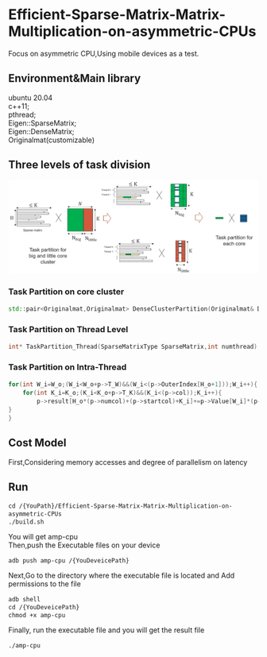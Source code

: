 # Efficient-Sparse-Matrix-Matrix-Multiplication-on-asymmetric-CPUs
Focus on asymmetric CPU,Using mobile devices as a test.
## Environment&Main library
ubuntu 20.04  
c++11;  
pthread;  
Eigen::SparseMatrix;  
Eigen::DenseMatrix;  
Originalmat(customizable)  
## Three levels of task division
![](taskPartition.png)
### Task Partition on core cluster
```c++   
std::pair<Originalmat,Originalmat> DenseClusterPartition(Originalmat& Densemat,float radio)  
```  
### Task Partition on Thread Level
```c++  
int* TaskPartition_Thread(SparseMatrixType SparseMatrix,int numthread)  
```  
### Task Partition on Intra-Thread  
```c++  
for(int W_i=W_o;(W_i<W_o+p->T_W)&&(W_i<(p->OuterIndex[H_o+1]));W_i++){
    for(int K_i=K_o;(K_i<K_o+p->T_K)&&(K_i<(p->col));K_i++){
        p->result[H_o*(p->numcol)+(p->startcol)+K_i]+=p->Value[W_i]*(p->DenseMatrix[p->InnerIndex[W_i]*(p->col)+K_i]);
}
} 
```  
## Cost Model
First,Considering memory accesses and degree of parallelism on latency  
## Run
```  
cd /{YouPath}/Efficient-Sparse-Matrix-Matrix-Multiplication-on-asymmetric-CPUs  
./build.sh  
```  
You will get amp-cpu  
Then,push the Executable files on your device  
```
adb push amp-cpu /{YouDeveicePath}
``` 
Next,Go to the directory where the executable file is located and Add permissions to the file
```  
adb shell  
cd /{YouDeveicePath}  
chmod +x amp-cpu  
```
Finally, run the executable file and you will get the result file  
``` 
./amp-cpu
```

